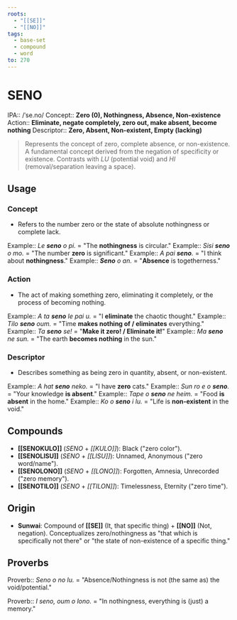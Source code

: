 ```yaml
---
roots:
  - "[[SE]]"
  - "[[NO]]"
tags:
  - base-set
  - compound
  - word
to: 270
---
```

# SENO

IPA::				/ˈse.no/
Concept::		**Zero (0), Nothingness, Absence, Non-existence**
Action::		**Eliminate, negate completely, zero out, make absent, become nothing**
Descriptor::	**Zero, Absent, Non-existent, Empty (lacking)**

> Represents the concept of zero, complete absence, or non-existence. A fundamental concept derived from the negation of specificity or existence. Contrasts with *LU* (potential void) and *HI* (removal/separation leaving a space).

## Usage

### Concept
*   Refers to the number zero or the state of absolute nothingness or complete lack.

Example::   *Le **seno** o pi.* = "The **nothingness** is circular."
Example::   *Sisi **seno** o mo.* = "The number **zero** is significant."
Example::   *A pai **seno**.* = "I think about **nothingness**."
Example::   ***Seno** o an.* = "**Absence** is togetherness."

### Action
*   The act of making something zero, eliminating it completely, or the process of becoming nothing.

Example::   *A ta **seno** le pai u.* = "I **eliminate** the chaotic thought."
Example::   *Tilo **seno** oum.* = "Time **makes nothing of / eliminates** everything."
Example::   *Ta **seno** se!* = "**Make it zero! / Eliminate it!**"
Example::   *Ma **seno** ne sun.* = "The earth **becomes nothing** in the sun."

### Descriptor
*   Describes something as being zero in quantity, absent, or non-existent.

Example::   *A hat **seno** neko.* = "I have **zero** cats."
Example::   *Sun ro e o **seno**.* = "Your knowledge **is absent**."
Example::   *Tape o **seno** ne heim.* = "Food **is absent** in the home."
Example::   *Ko o **seno** i lu.* = "Life is **non-existent** in the void."

## Compounds
*   **[[SENOKULO]]** (*SENO* + *[[KULO]]*): Black ("zero color").
*   **[[SENOLISU]]** (*SENO* + *[[LISU]]*): Unnamed, Anonymous ("zero word/name").
*   **[[SENOLONO]]** (*SENO* + *[[LONO]]*): Forgotten, Amnesia, Unrecorded ("zero memory").
*   **[[SENOTILO]]** (*SENO* + *[[TILON]]*): Timelessness, Eternity ("zero time").

## Origin
*   **Sunwai**: Compound of **[[SE]]** (It, that specific thing) + **[[NO]]** (Not, negation). Conceptualizes zero/nothingness as "that which is specifically not there" or "the state of non-existence of a specific thing."

## Proverbs

Proverb:: *Seno o no lu.* = "Absence/Nothingness is not (the same as) the void/potential."

Proverb:: *I seno, oum o lono.* = "In nothingness, everything is (just) a memory."
